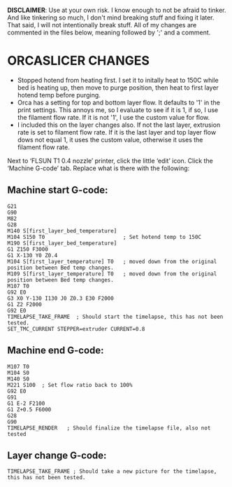**DISCLAIMER**: Use at your own risk. I know enough to not be afraid to tinker. And like tinkering so much, I don't mind breaking stuff and fixing it later. That said, I will not intentionally break stuff. All of my changes are commented in the files below, meaning followed by ';' and a comment.


# **ORCASLICER CHANGES**

- Stopped hotend from heating first. I set it to initally heat to 150C while bed is heating up, then move to purge position, then heat to first layer hotend temp before purging.
- Orca has a setting for top and bottom layer flow. It defaults to '1' in the print settings. This annoys me, so I evaluate to see if it is 1, if so, I use the filament flow rate. If it is not '1', I use the custom value for flow.
- I included this on the layer changes also. If not the last layer, extrusion rate is set to filament flow rate. If it is the last layer and top layer flow dows not equal 1, it uses the custom value, otherwise it uses the filament flow rate. 

Next to ‘FLSUN T1 0.4 nozzle’ printer, click the little ‘edit’ icon. Click the ‘Machine G-code’ tab.  Replace what is there with the following:
 

## **Machine start G-code:**
```
G21
G90
M82
G28
M140 S[first_layer_bed_temperature]
M104 S150 T0                         ; Set hotend temp to 150C
M190 S[first_layer_bed_temperature]
G1 Z150 F3000
G1 X-130 Y0 Z0.4
M104 S[first_layer_temperature] T0   ; moved down from the original position between Bed temp changes.
M109 S[first_layer_temperature] T0   ; moved down from the original position between Bed temp changes.
M107 T0
G92 E0
G3 X0 Y-130 I130 J0 Z0.3 E30 F2000
G1 Z2 F2000
G92 E0
TIMELAPSE_TAKE_FRAME  ; Should start the timelapse, this has not been tested.
SET_TMC_CURRENT STEPPER=extruder CURRENT=0.8
```

## **Machine end G-code:**
```
M107 T0
M104 S0
M140 S0
M221 S100  ; Set flow ratio back to 100%
G92 E0
G91
G1 E-2 F2100
G1 Z+0.5 F6000
G28
G90
TIMELAPSE_RENDER   ; Should finalize the timelapse file, also not tested
```
 

## **Layer change G-code:**
```
TIMELAPSE_TAKE_FRAME ; Should take a new picture for the timelapse, this has not been tested.
```
